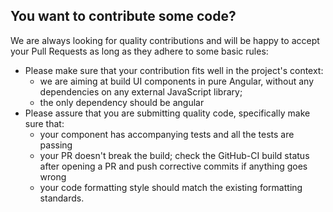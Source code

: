 ## You want to contribute some code?

We are always looking for quality contributions and will be happy to accept your Pull Requests as long as they adhere to some basic rules:

- Please make sure that your contribution fits well in the project's context:
  - we are aiming at build UI components in pure Angular, without any dependencies on any external JavaScript library;
  - the only dependency should be angular
- Please assure that you are submitting quality code, specifically make sure that:
  - your component has accompanying tests and all the tests are passing
  - your PR doesn't break the build; check the GitHub-CI build status after opening a PR and push corrective commits if anything goes wrong
  - your code formatting style should match the existing formatting standards.
